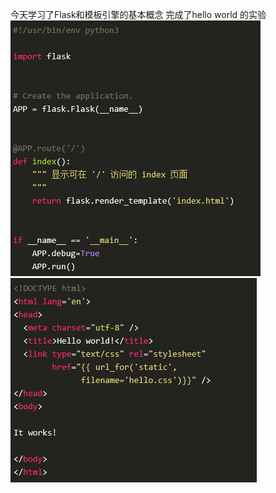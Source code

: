 今天学习了Flask和模板引擎的基本概念
完成了hello world 的实验  
![image](https://github.com/inspurcloudgroup/icprd1/blob/master/丛文胜/图片/531_1.png)  
![image](https://github.com/inspurcloudgroup/icprd1/blob/master/丛文胜/图片/531_2.png)
